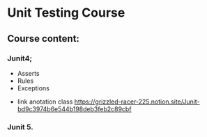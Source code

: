 # Unit Testing Course

## Course content:
### Junit4;
- Asserts
- Rules
- Exceptions

* link anotation class
https://grizzled-racer-225.notion.site/Junit-bd9c3974b6e544b198deb3feb2c89cbf


### Junit 5.

